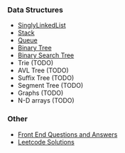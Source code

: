 ### Data Structures
- [SinglyLinkedList](data-structures/SinglyLinkedList.js)
- [Stack](data-structures/Stack.js)
- [Queue](data-structures/Queue.js)
- [Binary Tree](data-structures/BinaryTree.js)
- [Binary Search Tree](data-structures/BinarySearchTree.js)
- Trie (TODO)
- AVL Tree (TODO)
- Suffix Tree (TODO)
- Segment Tree (TODO)
- Graphs (TODO)
- N-D arrays (TODO)

### Other
- [Front End Questions and Answers](front-end-questions.md)
- [Leetcode Solutions](leetcode)
